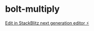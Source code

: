 # bolt-multiply

[Edit in StackBlitz next generation editor ⚡️](https://stackblitz.com/~/github.com/PrimoStone/bolt-multiply)